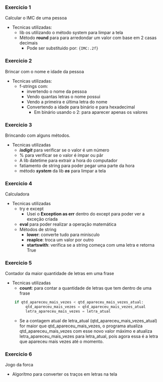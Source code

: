 ### Exercicio 1
Calcular o IMC de uma pessoa
- Tecnicas utilizadas:
  - lib os utilizando o método system para limpar a tela
  - Método **round** para para arredondar um valor com base em 2 casas decimais
    - Pode ser substituido por: ``` {IMC:.2f} ```

### Exercicio 2
Brincar com o nome e idade da pessoa
- Tecnicas utilizadas:
  - f-strings com:
    - invertendo o nome da pessoa
    - Vendo quantas letras o nome possui
    - Vendo a primeira e última letra do nome
    - Convertendo a idade para binário e para hexadecimal
      - Em binário usando o 2: para aparecer apenas os valores
    
### Exercicio 3
Brincando com alguns métodos.
- Tecnicas utilizadas
  - ***isdigit*** para verificar se o valor é um número
  - % para verificar se o valor é ímpar ou pâr
  - A lib datetime para extrair a hora do computador
  - fatiamento de string para poder pegar uma parte da hora
  - método ***system*** da lib ***os*** para limpar a tela

### Exercicio 4
Calculadora
- Tecnicas utilizadas
  - try e except
    - Usei o **Exception as err** dentro do except para poder ver a exceção criada
  - **eval** para poder realizar a operação matemática
  - Métodos de string
    - **lower**: converte tudo para minisculo
    - **reaplce**: troca um valor por outro
    - **startswith**: verifica se a string começa com uma letra e retorna True

### Exercicio 5
Contador da maior quantidade de letras em uma frase
- Tecnicas utilizadas
  - **count**: para contar a quantidade de letras que tem dentro de uma frase
  ```py
   if qtd_apareceu_mais_vezes < qtd_apareceu_mais_vezes_atual:
        qtd_apareceu_mais_vezes = qtd_apareceu_mais_vezes_atual
        letra_apareceu_mais_vezes = letra_atual
  ```
  - Se a contagem atual de letra_atual (qtd_apareceu_mais_vezes_atual) for maior que qtd_apareceu_mais_vezes, o programa atualiza qtd_apareceu_mais_vezes com esse novo valor máximo e atualiza letra_apareceu_mais_vezes para letra_atual, pois agora essa é a letra que apareceu mais vezes até o momento.

### Exercicio 6
Jogo da forca
- Algorítmo para converter os traços em letras na tela
  
